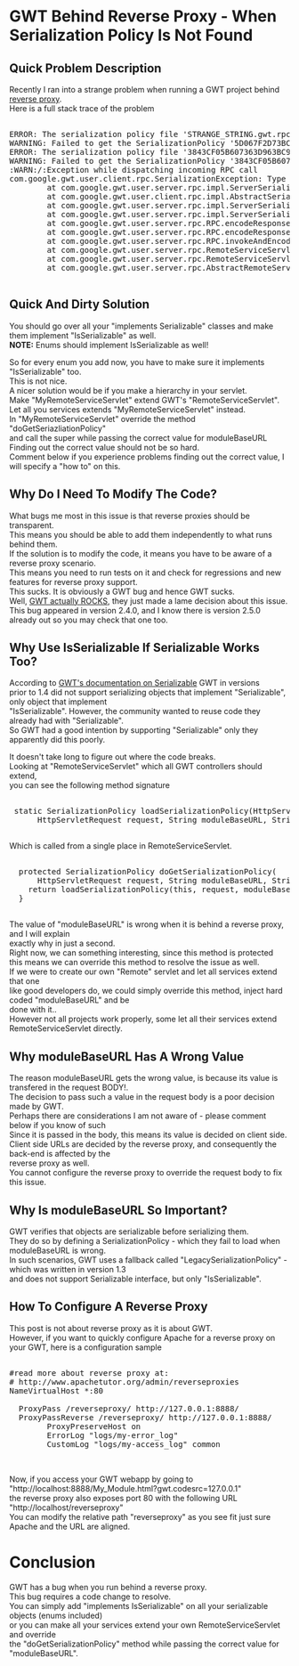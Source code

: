 <div dir="ltr" class="mograblog" style="text-align: left;" trbidi="on">

# GWT Behind Reverse Proxy - When Serialization Policy Is Not Found

## Quick Problem Description

Recently I ran into a strange problem when running a GWT project behind [reverse proxy](http://en.wikipedia.org/wiki/Reverse_proxy "Reverse Proxy").  
Here is a full stack trace of the problem

<pre class="prettyprint">  
ERROR: The serialization policy file 'STRANGE_STRING.gwt.rpc' was not found; did you forget to include it in this deployment?  
WARNING: Failed to get the SerializationPolicy '5D067F2D73BCCF64A689D09A6C7C3D1E' for module 'http://localhost/module'; a legacy, 1.3.3 compatible, serialization policy will be used.  You may experience SerializationExceptions as a result.  
ERROR: The serialization policy file '3843CF05B607363D963BC91346CB2896.gwt.rpc' was not found; did you forget to include it in this deployment?  
WARNING: Failed to get the SerializationPolicy '3843CF05B607363D963BC91346CB2896' for module 'http://localhost/module/'; a legacy, 1.3.3 compatible, serialization policy will be used.  You may experience SerializationExceptions as a result.  
:WARN:/:Exception while dispatching incoming RPC call  
com.google.gwt.user.client.rpc.SerializationException: Type 'com.MyType' was not assignable to 'com.google.gwt.user.client.rpc.IsSerializable' and did not have a custom field serializer.For security purposes, this type will not be serialized.: instance = com.MyType@2501e081  
        at com.google.gwt.user.server.rpc.impl.ServerSerializationStreamWriter.serialize(ServerSerializationStreamWriter.java:619)  
        at com.google.gwt.user.client.rpc.impl.AbstractSerializationStreamWriter.writeObject(AbstractSerializationStreamWriter.java:126)  
        at com.google.gwt.user.server.rpc.impl.ServerSerializationStreamWriter$ValueWriter$8.write(ServerSerializationStreamWriter.java:153)  
        at com.google.gwt.user.server.rpc.impl.ServerSerializationStreamWriter.serializeValue(ServerSerializationStreamWriter.java:539)  
        at com.google.gwt.user.server.rpc.RPC.encodeResponse(RPC.java:616)  
        at com.google.gwt.user.server.rpc.RPC.encodeResponseForSuccess(RPC.java:474)  
        at com.google.gwt.user.server.rpc.RPC.invokeAndEncodeResponse(RPC.java:571)  
        at com.google.gwt.user.server.rpc.RemoteServiceServlet.processCall(RemoteServiceServlet.java:208)  
        at com.google.gwt.user.server.rpc.RemoteServiceServlet.processPost(RemoteServiceServlet.java:248)  
        at com.google.gwt.user.server.rpc.AbstractRemoteServiceServlet.doPost(AbstractRemoteServiceServlet.java:62)     
  </pre>

## Quick And Dirty Solution

You should go over all your "implements Serializable" classes and make them implement "IsSerializable" as well.  
**NOTE:** Enums should implement IsSerializable as well!  

So for every enum you add now, you have to make sure it implements "IsSerializable" too.  
This is not nice.  
A nicer solution would be if you make a hierarchy in your servlet.  
Make "MyRemoteServiceServlet" extend GWT's "RemoteServiceServlet".  
Let all you services extends "MyRemoteServiceServlet" instead.  
In "MyRemoteServiceServlet" override the method "doGetSeriazliationPolicy"  
and call the super while passing the correct value for moduleBaseURL  
Finding out the correct value should not be so hard.  
Comment below if you experience problems finding out the correct value, I will specify a "how to" on this.

## Why Do I Need To Modify The Code?

What bugs me most in this issue is that reverse proxies should be transparent.  
This means you should be able to add them independently to what runs behind them.  
If the solution is to modify the code, it means you have to be aware of a reverse proxy scenario.  
This means you need to run tests on it and check for regressions and new features for reverse proxy support.  
This sucks. It is obviously a GWT bug and hence GWT sucks.  
Well, [GWT actually ROCKS](https://code.google.com/p/playn/ "PlayN - cross platofrm game library on top of GWT"), they just made a lame decision about this issue.  
This bug appeared in version 2.4.0, and I know there is version 2.5.0 already out so you may check that one too.  

## Why Use IsSerializable If Serializable Works Too?

According to [GWT's documentation on Serializable](https://developers.google.com/web-toolkit/doc/latest/FAQ_Server#Does_the_GWT_RPC_system_support_the_use_of_java.io.Serializable "GWT documentation") GWT in versions  
prior to 1.4 did not support serializing objects that implement "Serializable", only object that implement  
"IsSerializable". However, the community wanted to reuse code they already had with "Serializable".  
So GWT had a good intention by supporting "Serializable" only they apparently did this poorly.  

It doesn't take long to figure out where the code breaks.  
Looking at "RemoteServiceServlet" which all GWT controllers should extend,  
you can see the following method signature

<pre class="prettyprint">  
 static SerializationPolicy loadSerializationPolicy(HttpServlet servlet,  
      HttpServletRequest request, String moduleBaseURL, String strongName) {  
  </pre>

Which is called from a single place in RemoteServiceServlet.

<pre class="prettyprint">  
  protected SerializationPolicy doGetSerializationPolicy(  
      HttpServletRequest request, String moduleBaseURL, String strongName) {  
    return loadSerializationPolicy(this, request, moduleBaseURL, strongName);  
  }     
  </pre>

The value of "moduleBaseURL" is wrong when it is behind a reverse proxy, and I will explain  
exactly why in just a second.  
Right now, we can something interesting, since this method is protected  
this means we can override this method to resolve the issue as well.  
If we were to create our own "Remote" servlet and let all services extend that one  
like good developers do, we could simply override this method, inject hard coded "moduleBaseURL" and be  
done with it..  
However not all projects work properly, some let all their services extend RemoteServiceServlet directly.  

## Why moduleBaseURL Has A Wrong Value

The reason moduleBaseURL gets the wrong value, is because its value is transfered in the request BODY!.  
The decision to pass such a value in the request body is a poor decision made by GWT.  
Perhaps there are considerations I am not aware of - please comment below if you know of such  
Since it is passed in the body, this means its value is decided on client side.  
Client side URLs are decided by the reverse proxy, and consequently the back-end is affected by the  
reverse proxy as well.  
You cannot configure the reverse proxy to override the request body to fix this issue.  

## Why Is moduleBaseURL So Important?

GWT verifies that objects are serializable before serializing them.  
They do so by defining a SerializationPolicy - which they fail to load when moduleBaseURL is wrong.  
In such scenarios, GWT uses a fallback called "LegacySerializationPolicy" - which was written in version 1.3  
and does not support Serializable interface, but only "IsSerializable".  

## How To Configure A Reverse Proxy

This post is not about reverse proxy as it is about GWT.  
However, if you want to quickly configure Apache for a reverse proxy on your GWT, here is a configuration sample  

<pre class="prettyprint">  
#read more about reverse proxy at:   
# http://www.apachetutor.org/admin/reverseproxies  
NameVirtualHost *:80  
<virtualhost *:80="">  
  ProxyPass /reverseproxy/ http://127.0.0.1:8888/   
  ProxyPassReverse /reverseproxy/ http://127.0.0.1:8888/   
        ProxyPreserveHost on  
        ErrorLog "logs/my-error_log"  
        CustomLog "logs/my-access_log" common  
</virtualhost>  
  </pre>

Now, if you access your GWT webapp by going to "http://localhost:8888/My_Module.html?gwt.codesrc=127.0.0.1"  
the reverse proxy also exposes port 80 with the following URL "http://localhost/reverseproxy"  
You can modify the relative path "reverseproxy" as you see fit just sure Apache and the URL are aligned.  

# Conclusion

GWT has a bug when you run behind a reverse proxy.  
This bug requires a code change to resolve.  
You can simply add "implements IsSerializable" on all your serializable objects (enums included)  
or you can make all your services extend your own RemoteServiceServlet and override  
the "doGetSerializationPolicy" method while passing the correct value for "moduleBaseURL".

</div>